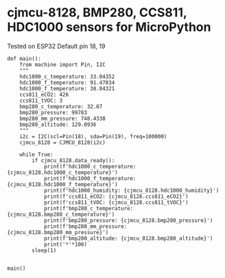 # cjmcu-8128, BMP280, CCS811, HDC1000 sensors for MicroPython
Tested on ESP32
Default pin 18, 19

    def main():
        from machine import Pin, I2C
        """
        hdc1000_c_temperature: 33.04352
        hdc1000_f_temperature: 91.47834
        hdc1000_f_temperature: 38.04321
        ccs811_eCO2: 426
        ccs811_tVOC: 3
        bmp280_c_temperature: 32.87
        bmp280_pressure: 99783
        bmp280_mm_pressure: 748.4338
        bmp280_altitude: 129.0936 
        """
        i2c = I2C(scl=Pin(18), sda=Pin(19), freq=100000)
        cjmcu_8128 = CJMCU_8128(i2c)

        while True:
            if cjmcu_8128.data_ready():
                print(f'hdc1000_c_temperature: {cjmcu_8128.hdc1000_c_temperature}')
                print(f'hdc1000_f_temperature: {cjmcu_8128.hdc1000_f_temperature}')
                print(f'hdc1000_humidity: {cjmcu_8128.hdc1000_humidity}')
                print(f'ccs811_eCO2: {cjmcu_8128.ccs811_eCO2}')
                print(f'ccs811_tVOC: {cjmcu_8128.ccs811_tVOC}')
                print(f'bmp280_c_temperature: {cjmcu_8128.bmp280_c_temperature}')
                print(f'bmp280_pressure: {cjmcu_8128.bmp280_pressure}')
                print(f'bmp280_mm_pressure: {cjmcu_8128.bmp280_mm_pressure}')
                print(f'bmp280_altitude: {cjmcu_8128.bmp280_altitude}')
                print('*'*100)
            sleep(1)


    main()

